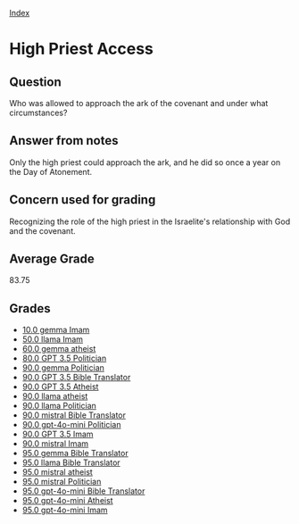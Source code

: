 
[Index](../index.md)
# High Priest Access
## Question
Who was allowed to approach the ark of the covenant and under what circumstances?

## Answer from notes
Only the high priest could approach the ark, and he did so once a year on the Day of Atonement.

## Concern used for grading
Recognizing the role of the high priest in the Israelite's relationship with God and the covenant.

## Average Grade
83.75

## Grades
 * [10.0 gemma Imam](../answers/gemma_Imam/High_Priest_Access.md)
 * [50.0 llama Imam](../answers/llama_Imam/High_Priest_Access.md)
 * [60.0 gemma atheist](../answers/gemma_atheist/High_Priest_Access.md)
 * [80.0 GPT 3.5 Politician](../answers/GPT_3.5_Politician/High_Priest_Access.md)
 * [90.0 gemma Politician](../answers/gemma_Politician/High_Priest_Access.md)
 * [90.0 GPT 3.5 Bible Translator](../answers/GPT_3.5_Bible_Translator/High_Priest_Access.md)
 * [90.0 GPT 3.5 Atheist](../answers/GPT_3.5_Atheist/High_Priest_Access.md)
 * [90.0 llama atheist](../answers/llama_atheist/High_Priest_Access.md)
 * [90.0 llama Politician](../answers/llama_Politician/High_Priest_Access.md)
 * [90.0 mistral Bible Translator](../answers/mistral_Bible_Translator/High_Priest_Access.md)
 * [90.0 gpt-4o-mini Politician](../answers/gpt-4o-mini_Politician/High_Priest_Access.md)
 * [90.0 GPT 3.5 Imam](../answers/GPT_3.5_Imam/High_Priest_Access.md)
 * [90.0 mistral Imam](../answers/mistral_Imam/High_Priest_Access.md)
 * [95.0 gemma Bible Translator](../answers/gemma_Bible_Translator/High_Priest_Access.md)
 * [95.0 llama Bible Translator](../answers/llama_Bible_Translator/High_Priest_Access.md)
 * [95.0 mistral atheist](../answers/mistral_atheist/High_Priest_Access.md)
 * [95.0 mistral Politician](../answers/mistral_Politician/High_Priest_Access.md)
 * [95.0 gpt-4o-mini Bible Translator](../answers/gpt-4o-mini_Bible_Translator/High_Priest_Access.md)
 * [95.0 gpt-4o-mini Atheist](../answers/gpt-4o-mini_Atheist/High_Priest_Access.md)
 * [95.0 gpt-4o-mini Imam](../answers/gpt-4o-mini_Imam/High_Priest_Access.md)
